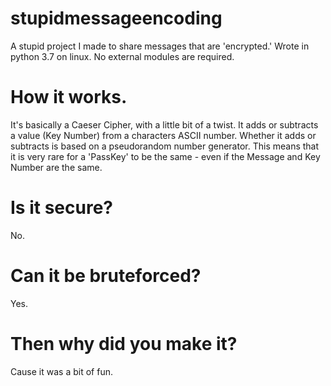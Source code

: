 # stupidmessageencoding
A stupid project I made to share messages that are 'encrypted.'
Wrote in python 3.7 on linux. No external modules are required. 
# How it works.
It's basically a Caeser Cipher, with a little bit of a twist. It adds or subtracts a value (Key Number) from a characters ASCII number. Whether it adds or subtracts is based on a pseudorandom number generator. This means that it is very rare for a 'PassKey' to be the same - even if the Message and Key Number are the same.
# Is it secure?
No.
# Can it be bruteforced?
Yes.
# Then why did you make it?
Cause it was a bit of fun.
